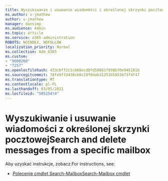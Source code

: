 ```yaml
---
title: Wyszukiwanie i usuwanie wiadomości z określonej skrzynki pocztowej
ms.author: v-jmathew
author: v-jmathew
manager: dansimp
ms.audience: Admin
ms.topic: article
ms.service: o365-administration
ROBOTS: NOINDEX, NOFOLLOW
localization_priority: Normal
ms.collection: Adm_O365
ms.custom:
- "9000260"
- "7257"
ms.openlocfilehash: 433cbff2c1cb68ecdb7d58661f998b70e946181b
ms.sourcegitcommit: 78fe9f33438cb0c19f0dab31253b5853b73f4f47
ms.translationtype: MT
ms.contentlocale: pl-PL
ms.lasthandoff: 03/05/2021
ms.locfileid: "50525474"
---
```

# <a name="search-and-delete-messages-from-a-specific-mailbox"></a><span data-ttu-id="eb2c7-102">Wyszukiwanie i usuwanie wiadomości z określonej skrzynki pocztowej</span><span class="sxs-lookup"><span data-stu-id="eb2c7-102">Search and delete messages from a specific mailbox</span></span>

<span data-ttu-id="eb2c7-103">Aby uzyskać instrukcje, zobacz:</span><span class="sxs-lookup"><span data-stu-id="eb2c7-103">For instructions, see:</span></span>

* [<span data-ttu-id="eb2c7-104">Polecenie cmdlet Search-Mailbox</span><span class="sxs-lookup"><span data-stu-id="eb2c7-104">Search-Mailbox cmdlet</span></span>](https://docs.microsoft.com/powershell/module/exchange/mailboxes/search-mailbox)
